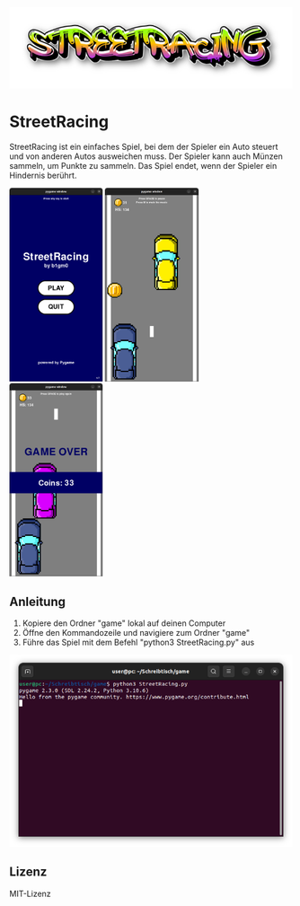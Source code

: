 ![Logo](https://github.com/b1gm0/StreetRacing/blob/main/Logo.png?raw=true)

# StreetRacing

StreetRacing ist ein einfaches Spiel, bei dem der Spieler ein Auto steuert und von anderen Autos ausweichen muss. Der Spieler kann auch Münzen sammeln, um Punkte zu sammeln. Das Spiel endet, wenn der Spieler ein Hindernis berührt.

<img src="https://github.com/b1gm0/StreetRacing/blob/main/Spielstand1.png?raw=true" width="33%" height="33%"> <img src="https://github.com/b1gm0/StreetRacing/blob/main/Spielstand2.png?raw=true" width="33%" height="33%"> <img src="https://github.com/b1gm0/StreetRacing/blob/main/Spielstand3.png?raw=true" width="33%" height="33%">

## Anleitung

1. Kopiere den Ordner "game" lokal auf deinen Computer
2. Öffne den Kommandozeile und navigiere zum Ordner "game"
3. Führe das Spiel mit dem Befehl "python3 StreetRacing.py" aus

![Ausführung](https://github.com/b1gm0/StreetRacing/blob/main/Ausfuehrung.png?raw=true)

## Lizenz

MIT-Lizenz
